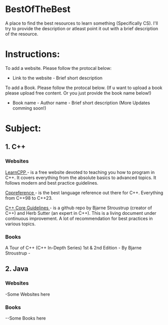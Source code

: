 # BestOfTheBest
A place to find the best resources to learn something (Specifically CS). I'll try to provide the description or atleast point it out with a brief description of the resource. 

<h1>Instructions:</h1>
To add a website. Please follow the protocal below:

- Link to the website - Brief short description 

To add a Book. Please follow the protocal below. (If u want to upload a book please upload free content. Or you just provide the book name below!)
- Book name - Author name - Brief short description
(More Updates comming soon!)

<h1>Subject:</h1>
<h2>1. C++ </h2>
<h3> Websites </h3>
<a href = "https://www.learncpp.com/" > LearnCPP </a> -  is a free website devoted to teaching you how to program in C++.  It covers everything from the absolute basics to            advanced topics. It follows modern and best practice guidelines.

<a href = "https://en.cppreference.com/" > Cppreference </a> - is the best language reference out there for C++. Everything from C++98 to C++23.

<a href = "https://github.com/isocpp/CppCoreGuidelines/blob/master/CppCoreGuidelines.md#es20-always-initialize-an-object" > C++ Core Guidelines </a> - is a github repo by Bjarne Stroustrup (creator of C++) and Herb Sutter (an expert in C++). This is a living document under continuous improvement. A lot of recommendation for best practices in various topics.

<h3> Books </h3>
A Tour of C++ (C++ In-Depth Series) 1st & 2nd Edition - By Bjarne Stroustrup -

<h2>2. Java </h2>
<h3> Websites </h3>
-Some Websites here 

<h3> Books </h3>
--Some Books here 
